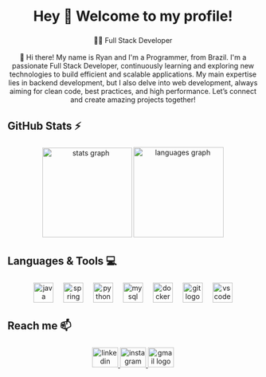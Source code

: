 <h1 align="center">Hey 👋 Welcome to my profile!</h1>

###

<p align="center">👩‍💻 Full Stack Developer<br><br>🚀 Hi there! My name is Ryan and I'm a Programmer, from Brazil. I'm a passionate Full Stack Developer, continuously learning and exploring new technologies to build efficient and scalable applications. My main expertise lies in backend development, but I also delve into web development, always aiming for clean code, best practices, and high performance. Let’s connect and create amazing projects together!</p>

###

<h2 align="left">GitHub Stats ⚡</h2>

###

<div align="center">
  <img src="https://github-readme-stats.vercel.app/api?username=ryanpaiva-coder&hide_title=false&hide_rank=false&show_icons=true&include_all_commits=true&count_private=true&disable_animations=false&theme=omni&locale=en&hide_border=false&order=1" height="180" alt="stats graph"  />
  <img src="https://github-readme-stats.vercel.app/api/top-langs?username=ryanpaiva-coder&locale=en&hide_title=false&layout=compact&card_width=320&langs_count=5&theme=omni&hide_border=false&order=2" height="181" alt="languages graph"  />
</div>

###

<h2 align="left">Languages & Tools 💻</h2>

###

<div align="center">
  <img src="https://skillicons.dev/icons?i=java" height="40" alt="java logo"  />
  <img width="12" />
  <img src="https://skillicons.dev/icons?i=spring" height="40" alt="spring logo"  />
  <img width="12" />
  <img src="https://skillicons.dev/icons?i=py" height="40" alt="python logo"  />
  <img width="12" />
  <img src="https://skillicons.dev/icons?i=mysql" height="40" alt="mysql logo"  />
  <img width="12" />
  <img src="https://skillicons.dev/icons?i=docker" height="40" alt="docker logo"  />
  <img width="12" />
  <img src="https://skillicons.dev/icons?i=git" height="40" alt="git logo"  />
  <img width="12" />
  <img src="https://skillicons.dev/icons?i=vscode" height="40" alt="vscode logo"  />
</div>

###

<h2 align="left">Reach me 📫</h2>

###

<div align="center">
  <a href="https://linkedin.com/in/ryanpaiva-coder" target="_blank">
    <img src="https://raw.githubusercontent.com/maurodesouza/profile-readme-generator/master/src/assets/icons/social/linkedin/default.svg" width="52" height="40" alt="linkedin logo"  />
  </a>
  <a href="https://instagram.com/ryanp_paiva" target="_blank">
    <img src="https://raw.githubusercontent.com/maurodesouza/profile-readme-generator/master/src/assets/icons/social/instagram/default.svg" width="52" height="40" alt="instagram logo"  />
  </a>
  <a href="mailto:ryan14pedro@gmail.com" target="_blank">
    <img src="https://raw.githubusercontent.com/maurodesouza/profile-readme-generator/master/src/assets/icons/social/gmail/default.svg" width="52" height="40" alt="gmail logo"  />
  </a>
</div>

###
